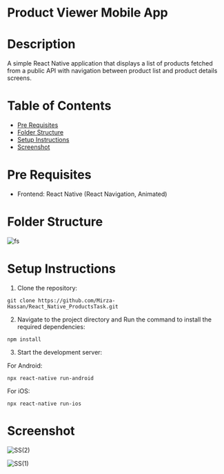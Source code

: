 # Product Viewer Mobile App

# Description
A simple React Native application that displays a list of products fetched from a public API with navigation between product list and product details screens.

# Table of Contents

- [Pre Requisites](#pre-requisites)
- [Folder Structure](#folder-structure)
- [Setup Instructions](#setup-instructions)
- [Screenshot](#screenshot)

# Pre Requisites

- Frontend: React Native (React Navigation, Animated) 

# Folder Structure
![fs](https://github.com/Mirza-Hassan/React_Native_ProductsTask/assets/17096257/72d88fce-ed6b-432b-8849-b8c444cb82c1)

# Setup Instructions

1. Clone the repository:
```
git clone https://github.com/Mirza-Hassan/React_Native_ProductsTask.git
```
2. Navigate to the project directory and Run the command to install the required dependencies:
```
npm install
```
3. Start the development server:

For Android:
```
npx react-native run-android
```
For iOS:
```
npx react-native run-ios
```

# Screenshot

![SS(2)](https://github.com/Mirza-Hassan/React_Native_ProductsTask/assets/17096257/af404718-ba94-4837-af7e-26b714bd81fc)

![SS(1)](https://github.com/Mirza-Hassan/React_Native_ProductsTask/assets/17096257/79b7c97d-7e6f-46e7-aa25-a2f100c13aea)
